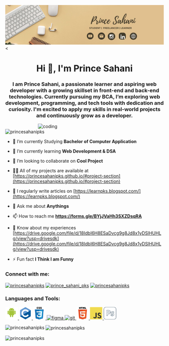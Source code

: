 ![logo](https://github.com/princesahanipks/princesahanipks/blob/main/banner%20logo.jpg)
<<h1 align="center">Hi 👋, I'm Prince Sahani</h1>
<h3 align="center">I am Prince Sahani, a passionate learner and aspiring web developer with a growing skillset in front-end and back-end technologies. Currently pursuing my BCA, I’m exploring web development, programming, and tech tools with dedication and curiosity. I'm excited to apply my skills in real-world projects and continuously grow as a developer.</h3>
<img align="right" alt="coding" width="400" scr="https://github.com/princesahanipks/princesahanipks/blob/main/logogif.gif">

<p align="left"> <img src="https://komarev.com/ghpvc/?username=princesahanipks&label=Profile%20views&color=0e75b6&style=flat" alt="princesahanipks" /> </p>

- 🔭 I’m currently Studying **Bachelor of Computer Application**

- 🌱 I’m currently learning **Web Development & DSA**

- 👯 I’m looking to collaborate on **Cool Project**

- 👨‍💻 All of my projects are available at [https://princesahanipks.github.io/#project-section](https://princesahanipks.github.io/#project-section)

- 📝 I regularly write articles on [https://learnpks.blogspot.com/](https://learnpks.blogspot.com/)

- 💬 Ask me about **Anythings**

- 📫 How to reach me **https://forms.gle/BYjJVaHh3SXZDsqRA**

- 📄 Know about my experiences [https://drive.google.com/file/d/18IdbI6H8ESaDvcg9g8Jd8x1yDSlHUHLg/view?usp=drivesdk](https://drive.google.com/file/d/18IdbI6H8ESaDvcg9g8Jd8x1yDSlHUHLg/view?usp=drivesdk)

- ⚡ Fun fact **I Think I am Funny**

<h3 align="left">Connect with me:</h3>
<p align="left">
<a href="https://linkedin.com/in/princesahanipks" target="blank"><img align="center" src="https://raw.githubusercontent.com/rahuldkjain/github-profile-readme-generator/master/src/images/icons/Social/linked-in-alt.svg" alt="princesahanipks" height="30" width="40" /></a>
<a href="https://instagram.com/prince_sahani_pks" target="blank"><img align="center" src="https://raw.githubusercontent.com/rahuldkjain/github-profile-readme-generator/master/src/images/icons/Social/instagram.svg" alt="prince_sahani_pks" height="30" width="40" /></a>
<a href="https://www.youtube.com/c/princesahanipks" target="blank"><img align="center" src="https://raw.githubusercontent.com/rahuldkjain/github-profile-readme-generator/master/src/images/icons/Social/youtube.svg" alt="princesahanipks" height="30" width="40" /></a>
</p>

<h3 align="left">Languages and Tools:</h3>
<p align="left"> <a href="https://developer.android.com" target="_blank" rel="noreferrer"> <img src="https://raw.githubusercontent.com/devicons/devicon/master/icons/android/android-original-wordmark.svg" alt="android" width="40" height="40"/> </a> <a href="https://www.cprogramming.com/" target="_blank" rel="noreferrer"> <img src="https://raw.githubusercontent.com/devicons/devicon/master/icons/c/c-original.svg" alt="c" width="40" height="40"/> </a> <a href="https://www.w3schools.com/css/" target="_blank" rel="noreferrer"> <img src="https://raw.githubusercontent.com/devicons/devicon/master/icons/css3/css3-original-wordmark.svg" alt="css3" width="40" height="40"/> </a> <a href="https://www.figma.com/" target="_blank" rel="noreferrer"> <img src="https://www.vectorlogo.zone/logos/figma/figma-icon.svg" alt="figma" width="40" height="40"/> </a> <a href="https://git-scm.com/" target="_blank" rel="noreferrer"> <img src="https://www.vectorlogo.zone/logos/git-scm/git-scm-icon.svg" alt="git" width="40" height="40"/> </a> <a href="https://www.w3.org/html/" target="_blank" rel="noreferrer"> <img src="https://raw.githubusercontent.com/devicons/devicon/master/icons/html5/html5-original-wordmark.svg" alt="html5" width="40" height="40"/> </a> <a href="https://developer.mozilla.org/en-US/docs/Web/JavaScript" target="_blank" rel="noreferrer"> <img src="https://raw.githubusercontent.com/devicons/devicon/master/icons/javascript/javascript-original.svg" alt="javascript" width="40" height="40"/> </a> <a href="https://www.photoshop.com/en" target="_blank" rel="noreferrer"> <img src="https://raw.githubusercontent.com/devicons/devicon/master/icons/photoshop/photoshop-line.svg" alt="photoshop" width="40" height="40"/> </a> </p>

<p><img align="left" src="https://github-readme-stats.vercel.app/api/top-langs?username=princesahanipks&show_icons=true&locale=en&layout=compact" alt="princesahanipks" /></p>

<p>&nbsp;<img align="center" src="https://github-readme-stats.vercel.app/api?username=princesahanipks&show_icons=true&locale=en" alt="princesahanipks" /></p>

<p><img align="center" src="https://github-readme-streak-stats.herokuapp.com/?user=princesahanipks&" alt="princesahanipks" /></p>
